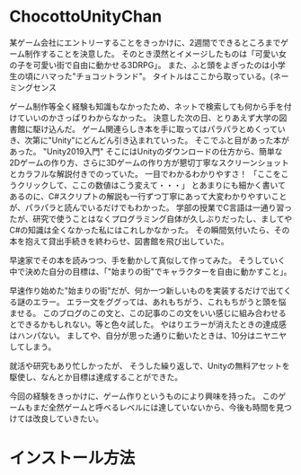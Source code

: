 # ChocottoUnityChan

某ゲーム会社にエントリーすることをきっかけに、2週間でできるところまでゲーム制作することを決意した。
そのとき漠然とイメージしたものは「可愛い女の子を可愛い街で自由に動かせる3DRPG」。
また、ふと頭をよぎったのは小学生の頃にハマった"チョコットランド"。
タイトルはここから取っている。(ネーミングセンス

ゲーム制作等全く経験も知識もなかったため、ネットで検索しても何から手を付けていいのかさっぱりわからなかった。
決意した次の日、とりあえず大学の図書館に駆け込んだ。
ゲーム関連らしき本を手に取ってはパラパラとめくっていき、次第に"Unity"にどんどん引き込まれていった。
そこでふと目があった本があった。
"Unity2019入門"
そこにはUnityのダウンロードの仕方から、簡単な2Dゲームの作り方、さらに3Dゲームの作り方が懇切丁寧なスクリーンショットとカラフルな解説付きでのっていた。
一目でわかるわかりやすさ！
「ここをこうクリックして、ここの数値はこう変えて・・・」
とあまりにも細かく書いてあるのに、C#スクリプトの解説も一行ずつ丁寧にあって大変わかりやすいことが、パラパラと読んでいるだけでもわかった。
学部の授業でC言語は一通り習ったが、研究で使うことはなくプログラミング自体が久しぶりだったし、ましてやC#の知識は全くなかった私にはこれしかなかった。
その瞬間気付いたら、その本を抱えて貸出手続きを終わらせ、図書館を飛び出していた。

早速家でその本を読みつつ、手を動かして真似して作ってみた。
そうしていく中で決めた自分の目標は、「"始まりの街"でキャラクターを自由に動かすこと」。

早速作り始めた"始まりの街"だが、何か一つ新しいものを実装するだけで出てくる謎のエラー。
エラー文をググっては、あれもちがう、これもちがうと頭を悩ませる。
このブログのこの文と、この記事のこの文をいい感じに組み合わせるとできるかもしれない。等と色々試した。
やはりエラーが消えたときの達成感はハンパない。
ましてや、自分が思った通りに動いたときは、10分はニヤニヤしてしまう。

就活や研究もあり忙しかったが、
そうした繰り返しで、Unityの無料アセットを駆使し、なんとか目標は達成することができた。

今回の経験をきっかけに、ゲーム作りというものにより興味を持った。
このゲームもまだ全然ゲームと呼べるレベルには達していないから、今後も時間を見つけては改良していきたい。


# インストール方法
